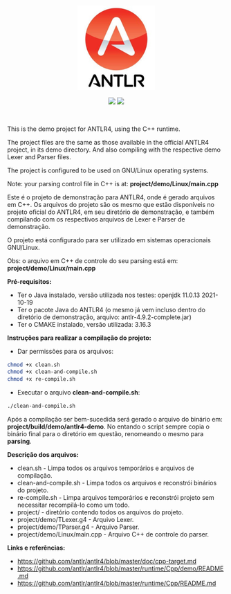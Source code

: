 <div align='center'>

<img src="extras/images/logo.jpeg" width="180" >

</div>

<p align="center">
    <img src="https://img.shields.io/github/languages/count/melchisedech333/antlr4-demonstration-project?style=for-the-badge" >
    <img src="https://img.shields.io/github/repo-size/melchisedech333/antlr4-demonstration-project?style=for-the-badge" >
</p>

<br>

This is the demo project for ANTLR4, using the C++ runtime.

The project files are the same as those available in the official ANTLR4 project, in its demo directory. And also compiling with the respective demo Lexer and Parser files.

The project is configured to be used on GNU/Linux operating systems.

Note: your parsing control file in C++ is at: <b>project/demo/Linux/main.cpp</b>



Este é o projeto de demonstração para ANTLR4, onde é gerado arquivos em C++. Os arquivos do projeto são os mesmo que estão disponíveis no projeto oficial do ANTLR4, em seu diretório de demonstração, e também compilando com os respectivos arquivos de Lexer e Parser de demonstração.

O projeto está configurado para ser utilizado em sistemas operacionais GNU/Linux.

Obs: o arquivo em C++ de controle do seu parsing está em: <b>project/demo/Linux/main.cpp</b>

<b>Pré-requisitos:</b>
- Ter o Java instalado, versão utilizada nos testes: openjdk 11.0.13 2021-10-19
- Ter o pacote Java do ANTLR4 (o mesmo já vem incluso dentro do diretório de demonstração, arquivo: antlr-4.9.2-complete.jar)
- Ter o CMAKE instalado, versão utilizada: 3.16.3

<b>Instruções para realizar a compilação do projeto:</b>
- Dar permissões para os arquivos:
```bash
chmod +x clean.sh
chmod +x clean-and-compile.sh
chmod +x re-compile.sh
```
- Executar o arquivo <b>clean-and-compile.sh</b>:
```bash
./clean-and-compile.sh
```

Após a compilação ser bem-sucedida será gerado o arquivo do binário em: <b>project/build/demo/antlr4-demo</b>.
No entando o script sempre copia o binário final para o diretório em questão, renomeando o mesmo para <b>parsing</b>.

<b>Descrição dos arquivos:</b>
- clean.sh - Limpa todos os arquivos temporários e arquivos de compilação.
- clean-and-compile.sh - Limpa todos os arquivos e reconstrói binários do projeto.
- re-compile.sh - Limpa arquivos temporários e reconstrói projeto sem necessitar recompilá-lo como um todo.
- project/ - diretório contendo todos os arquivos do projeto.
- project/demo/TLexer.g4 - Arquivo Lexer.
- project/demo/TParser.g4 - Arquivo Parser.
- project/demo/Linux/main.cpp - Arquivo C++ de controle do parser.

<b>Links e referências:</b>
- https://github.com/antlr/antlr4/blob/master/doc/cpp-target.md
- https://github.com/antlr/antlr4/blob/master/runtime/Cpp/demo/README.md
- https://github.com/antlr/antlr4/blob/master/runtime/Cpp/README.md


